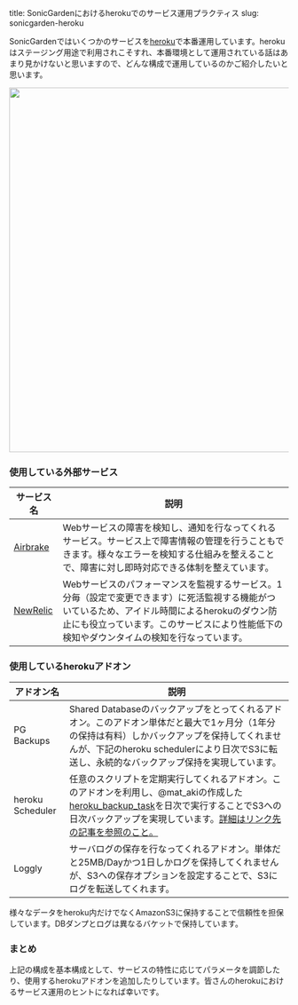 title: SonicGardenにおけるherokuでのサービス運用プラクティス
slug: sonicgarden-heroku

SonicGardenではいくつかのサービスを[heroku](http://www.heroku.com/)で本番運用しています。herokuはステージング用途で利用されこそすれ、本番環境として運用されている話はあまり見かけないと思いますので、どんな構成で運用しているのかご紹介したいと思います。

<img src="/assets/2012_03/heroku_operation.png" width="657" />

### 使用している外部サービス

サービス名    |  説明
-------------|--------------------------
[Airbrake](http://www.airbrake.io/)  |  Webサービスの障害を検知し、通知を行なってくれるサービス。サービス上で障害情報の管理を行うこともできます。様々なエラーを検知する仕組みを整えることで、障害に対し即時対応できる体制を整えています。
[NewRelic](http://newrelic.com/)     |  Webサービスのパフォーマンスを監視するサービス。1分毎（設定で変更できます）に死活監視する機能がついているため、アイドル時間によるherokuのダウン防止にも役立っています。このサービスにより性能低下の検知やダウンタイムの検知を行なっています。

### 使用しているherokuアドオン

アドオン名           |  説明
-------------------|--------------------------
PG Backups         |  Shared Databaseのバックアップをとってくれるアドオン。このアドオン単体だと最大で1ヶ月分（1年分の保持は有料）しかバックアップを保持してくれませんが、下記のheroku schedulerにより日次でS3に転送し、永続的なバックアップ保持を実現しています。
heroku Scheduler   |  任意のスクリプトを定期実行してくれるアドオン。このアドオンを利用し、@mat_akiの作成した[heroku_backup_task](https://github.com/mataki/heroku_backup_task)を日次で実行することでS3への日次バックアップを実現しています。[詳細はリンク先の記事を参照のこと。](http://blog.mat-aki.net/heroku-easy-free-daily-backup)
Loggly             |  サーバログの保存を行なってくれるアドオン。単体だと25MB/Dayかつ1日しかログを保持してくれませんが、S3への保存オプションを設定することで、S3にログを転送してくれます。

様々なデータをheroku内だけでなくAmazonS3に保持することで信頼性を担保しています。DBダンプとログは異なるバケットで保持しています。

### まとめ

上記の構成を基本構成として、サービスの特性に応じてパラメータを調節したり、使用するherokuアドオンを追加したりしています。皆さんのherokuにおけるサービス運用のヒントになれば幸いです。
